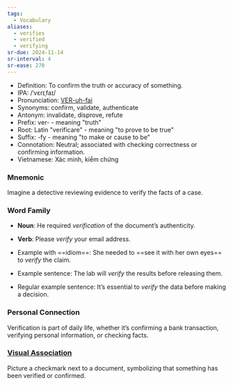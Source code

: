```yaml
---
tags:
  - Vocabulary
aliases:
  - verifies
  - verified
  - verifying
sr-due: 2024-11-14
sr-interval: 4
sr-ease: 270
---
```


- Definition: To confirm the truth or accuracy of something.
- IPA: /ˈvɛrɪˌfaɪ/
- Pronunciation: [VER-uh-fai](https://www.google.com/search?q=how+to+pronounce+verify)
- Synonyms: confirm, validate, authenticate
- Antonym: invalidate, disprove, refute
- Prefix: ver- - meaning "truth"
- Root: Latin "verificare" - meaning "to prove to be true"
- Suffix: -fy - meaning "to make or cause to be"
- Connotation: Neutral; associated with checking correctness or confirming information.
- Vietnamese: Xác minh, kiểm chứng

### Mnemonic

Imagine a detective reviewing evidence to verify the facts of a case.

### Word Family

- **Noun**: He required *verification* of the document’s authenticity.
- **Verb**: Please *verify* your email address.

- Example with ==idiom==: She needed to ==see it with her own eyes== to *verify* the claim.
- Example sentence: The lab will *verify* the results before releasing them.
- Regular example sentence: It’s essential to *verify* the data before making a decision.

### Personal Connection

Verification is part of daily life, whether it’s confirming a bank transaction, verifying personal information, or checking facts.

### [Visual Association](https://www.google.com/search?tbm=isch&q=verify)

Picture a checkmark next to a document, symbolizing that something has been verified or confirmed.
